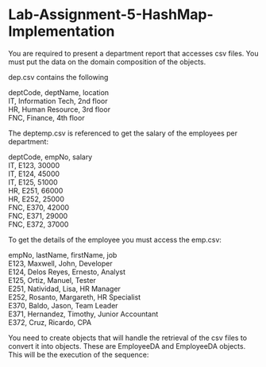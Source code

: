 # Lab-Assignment-5-HashMap-Implementation

You are required to present a department report that accesses csv files. You must put the data on the domain composition of the objects.  

dep.csv contains the following  

deptCode, deptName, location  
IT, Information Tech, 2nd floor  
HR, Human Resource, 3rd floor  
FNC, Finance, 4th floor  

The deptemp.csv is referenced to get the salary  of the employees per department:  

deptCode, empNo, salary  
IT, E123, 30000  
IT, E124, 45000  
IT, E125, 51000  
HR, E251, 66000  
HR, E252, 25000  
FNC, E370, 42000  
FNC, E371, 29000  
FNC, E372, 37000  

To get the details of the employee you must access the emp.csv:  

empNo, lastName, firstName, job  
E123, Maxwell, John, Developer  
E124, Delos Reyes, Ernesto, Analyst  
E125, Ortiz, Manuel, Tester  
E251, Natividad, Lisa, HR Manager  
E252, Rosanto, Margareth, HR Specialist  
E370, Baldo, Jason, Team Leader  
E371, Hernandez, Timothy, Junior Accountant  
E372, Cruz, Ricardo, CPA  

You need to create objects that will handle the retrieval of the csv files to convert it into objects.  These are EmployeeDA and EmployeeDA objects.  This will be the execution of the sequence:  

